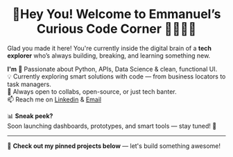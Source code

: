 <h1 align="center"> 👋Hey You! Welcome to Emmanuel’s Curious Code Corner 👨🏽‍💻✨  </h1>

Glad you made it here! You're currently inside the digital brain of a **tech explorer** who’s always building, breaking, and learning something new.

**I'm**
👀 Passionate about Python, APIs, Data Science & clean, functional UI.  
💡 Currently exploring smart solutions with code — from business locators to task managers.  
🤝 Always open to collabs, open-source, or just tech banter.  
📫 Reach me on [Linkedin](www.linkedin.com/in/emmauel-ayomide) & [Email](emmanuelomotayo720@gmail.com)

📊 **Sneak peek?**  
Soon launching dashboards, prototypes, and smart tools — stay tuned! 🚀

---

📌 **Check out my pinned projects below** — let's build something awesome!

